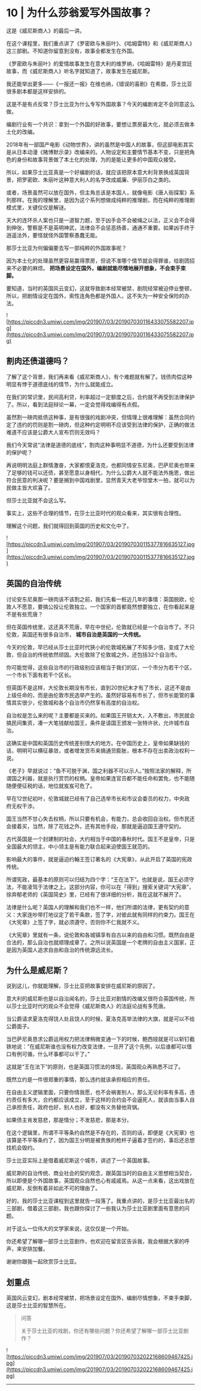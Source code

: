 # 10 | 为什么莎翁爱写外国故事？

这是《威尼斯商人》的最后一讲。

在这个课程里，我们重点讲了《罗密欧与朱丽叶》、《哈姆雷特》和《威尼斯商人》这三部剧。不知道你留意到没有，故事全都发生在外国。

《罗密欧与朱丽叶》的爱情故事发生在意大利的维罗纳，《哈姆雷特》是丹麦宫廷故事，而《威尼斯商人》听名字就知道了，故事发生在威尼斯。

我还能举出更多——《一报还一报》在维也纳，《错误的喜剧》在希腊，莎士比亚很多剧本都是这样安排的。

这是不是有点反常？莎士比亚为什么专写外国故事？今天的编剧肯定不会同意这么做。

编剧行业有一个共识：拿到一个外国的好故事，要想让票房最大化，就必须去做本土化的改编。

2018年有一部国产电影《动物世界》，讲的虽然是中国人的故事，但这部电影其实是从日本动漫《赌博默示录》改编来的。人物设定和主要情节基本不变，只是把角色的身份和故事背景做了本土化的处理，为的是能让更多的中国观众接受。

所以，如果莎士比亚真是一个好编剧的话，就应该把原本意大利背景换成英国背景，把罗密欧、朱丽叶这种意大利人的名字改成威廉、伊丽莎白之类的。

或者，场景虽然可以放在国外，但主角总该是本国人，就像电影《唐人街探案》系列那样。在我的理解里，是因为这个系列想做成纯粹的推理剧，而在纯粹的推理剧模式里，关键仅仅是解谜。

天大的连环杀人案也只是一道智力题，至于凶手会不会被绳之以法，正义会不会得到伸张，警察是不是英明神武，法律会不会惩恶扬善，通通不重要。如果凶手终于逍遥法外，要怪就怪外国警察愚蠢无能。

那莎士比亚为何偏偏要去写一部纯粹的外国故事呢？

因为本土化的处理虽然更容易赢得票房，但说不准哪个情节就会得罪谁，给剧团招来不必要的麻烦。 **把场景设定在国外，编剧就能尽情地展开想象，不会束手束脚。**

要知道，当时的英国风云变幻，这就导致剧本经常被禁，剧院经常被迫停业整顿，所以，把剧情设定在国外，索性连角色都是外国人，这不失为一种安全保险的办法。

![https://piccdn3.umiwi.com/img/201907/03/201907030116433075582207.jpg](https://piccdn3.umiwi.com/img/201907/03/201907030116433075582207.jpg)

## 割肉还债道德吗？

了解了这个背景，我们再来看《威尼斯商人》，有个难题就有解了。钱债肉偿这种明显有悖于道德底线的情节，为什么就能成立。

在我们的常识里，民间高利贷，利率超过一定额度之后，合约就不再受到法律保护了。所以，看到法庭辩论一幕，一定会觉得戏编得有点假。

虽然割一磅肉抵债这种事，是有很强的戏剧冲突，但情理上很难理解：虽然合同约定了违约的罚则是割一磅肉，但这种约定明明不应该受到法律的保护，正确的做法难道不应该是公爵大人宣布罚则无效吗？

我们今天常说“法律是道德的底线”，割肉这种事明显不道德，为什么还要受到法律的保护呢？

再说明明法庭上群情激奋，大家都恨夏洛克，也都同情安东尼奥，巴萨尼奥也带来了足够的钱可以还债，甚至愿意以身相代，为什么公爵大人就不能法外施恩，做出符合民意的判决呢？要是搁到中国戏剧里，显然青天大老爷惊堂木一拍，就可以为民做主皆大欢喜了。

但莎士比亚就不会这么写。

事实上，这些不合理的情节，在莎士比亚时代的观众看来，其实很有合理性。

理解这个问题，我们就得回到英国的历史和文化中了。

![https://piccdn3.umiwi.com/img/201907/03/201907030115377816635127.jpg](https://piccdn3.umiwi.com/img/201907/03/201907030115377816635127.jpg)

## 英国的自治传统

讨论安东尼奥那一磅肉该不该割之前，我们先看一桩近几年的事情：英国脱欧，伦敦人不愿意，要搞公投让伦敦独立。一个国家的首都竟然想要独立，在你看起来是不是有些荒唐？

但在英国传统里，这还真不荒唐，早在中世纪，伦敦就已经是一个自治市了。不只伦敦，英国还有很多自治市， **城市自治是英国的一大传统。**

今天的伦敦，早已经从莎士比亚时代狭小的伦敦城拓展了不知多少倍，变成了大伦敦，但自治的传统依然顽固。大伦敦除了伦敦城之外，还包括32个自治市。

你可能觉得，这些自治市的行政级别应该相当于我们的区，一个市分为若干个区，一个市长下面有若干个区长。

但英国不是这样，大伦敦长期没有市长，直到20世纪末才有了市长，这还不是由上级任命的，而是由伦敦市民选举产生的。虽然好容易有市长了，但市长能管的事情其实很少，伦敦城和各个自治市仍然享有高度的自治权。

自治权是怎么来的呢？主要都是买来的。如果国王开销太大，入不敷出，市民就会搞民间集资，凑一大笔钱献给国王，条件是请国王颁发一张特许状，允许城市自治。

这确实是中国和英国历史传统差别很大的地方。在中国历史上，皇帝如果缺钱的话，明明可以横征暴敛，或者增发货币来搞通货膨胀，根本不存在出卖政治权利一说。

《老子》早就说过：“鱼不可脱于渊，国之利器不可以示人。”按照法家的解释，所谓国之利器，就是执行赏罚的权柄。皇帝如果连官员都不能任命和罢免，也不能随随便便征税的话，地位就岌岌可危了。

早在12世纪初叶，伦敦城就已经有了自己选举市长和市议会委员的权力，中央政府无权干涉。

国王当然不甘心失去权柄，所以只要有机会，有能力，总会收回自治权。但市民还会接着买，当然，除了花钱之外，还有其他手段，那就是逼迫国王遵守契约。

古代英国是一个封建制的社会，大约相当于中国的春秋时代。国王不是皇帝，只是全国最大的领主，中小领主是有能力联合起来迫使国王就范的。

影响最大的事件，就是逼迫约翰王签订著名的《大宪章》，从此开启了英国的宪政传统。

所谓宪政，最基本的原则可以归结为四个字：“王在法下”。也就是说，国王必须守法，不能凌驾于法律之上。这部分内容，你可以在「得到」搜索关键词“大宪章”，徐弃郁老师的《英国简史》里，已经有了很详细的分析，我在这就不展开了。

法律是什么呢？英国人的理解和我们也不一样，他们所谓的法律，更有契约的意义：大家连吵带打地议定了若干条款，签了字，对彼此就有同样的约束力。国王在《大宪章》上签了字，就必须遵守，否则你不仁我就不义。

《大宪章》里就有一条，说伦敦和各城镇享有自古以来的自由和习惯。既然自由是合法的，那么自治也就顺理成章了。之所以说英国是一个老牌的自由主义国家，正是因为英国人追求自由和自治的传统源远流长。

## 为什么是威尼斯？

说到这儿，你就能理解，莎士比亚把故事安排在威尼斯的原因了。

意大利的威尼斯也是以自治闻名的，莎士比亚对剧情的改编又很符合英国传统，所以莎士比亚时代的观众不会觉得《威尼斯商人》的法庭论战有多荒唐。

当公爵请求夏洛克得饶人处且饶人的时候，夏洛克高举法律的大旗，就是可以不给公爵面子。

当巴萨尼奥恳求公爵运用权力把法律稍微变通一下的时候，鲍西娅就是可以斩钉截铁地说：“在威尼斯谁也没有权力改变法律，一旦开了这个先例，以后谁都可以借口有例可循，什么坏事都可以干了。”

这就是“王在法下”的原则，也是英国习惯法的体现，英国观众再熟悉不过了。

既然立约是一件很郑重的事情，那么违约就该承担相应的责任。

在自由主义逻辑里面，只要你情我愿，也不会祸害别人，那么无论利率有多高，违约责任有多大，合约都应该成立，至于这样的合约会不会逼死人，就该由当事人自己承担责任，政府也好，别人也好，都没有义务替他背锅。

如果债主肯发慈悲，那是情分；不发慈悲，那是本分。

在这个逻辑里，所谓不平等条约自然是不存在的，否则的话，即便是《大宪章》也该算是不平等条约了，因为国王分明是被贵族的枪杆子逼着才签约的，事后还总想找机会毁约。

莎士比亚实际上是借着威尼斯这个城市，讲述了一个英国故事。

威尼斯的自治传统、商业社会的契约观念，跟英国当时的自由主义思想相当契合，所以即便是个外国故事，英国观众自然也心有戚戚焉。从这一点来看，这出戏放在威尼斯，反倒有着非如此不可的理由了。

好的，我的莎士比亚课程到这里就告一段落了。我重点讲的，是莎士比亚最出名的三部剧，借着这三部剧，我也跟你探讨了一些我认为莎士比亚剧里面有意思的问题。

对于这么一位伟大的文学家来说，这仅仅是一个开始。

你还希望了解哪一部莎士比亚剧作，也欢迎在留言区告诉我，我会根据大家的呼声，来安排加餐。

谢谢你跟我一起欣赏莎士比亚。

## 划重点

英国风云变幻，剧本经常被禁，把场景设定在国外，编剧尽情想象，不束手束脚，这是莎士比亚的智慧所在。

> 问答
> 
> 关于莎士比亚的戏剧，你还有哪些问题？你还希望了解哪一部莎士比亚剧作？

![https://piccdn3.umiwi.com/img/201907/03/201907032022168609467425.jpg](https://piccdn3.umiwi.com/img/201907/03/201907032022168609467425.jpg)

---
